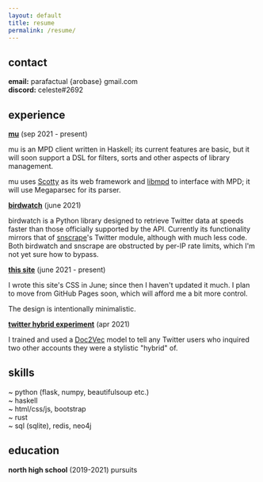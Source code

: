 ```yaml
---
layout: default
title: resume
permalink: /resume/
---
```


## contact

**email:** parafactual {arobase} gmail.com  
**discord:** celeste#2692

## experience

**[mu](https://github.com/cosmicoptima/mu)** (sep 2021 - present)

mu is an MPD client written in Haskell; its current features are basic, but it
will soon support a DSL for filters, sorts and other aspects of library
management.

mu uses [Scotty](https://hackage.haskell.org/package/scotty) as its web
framework and [libmpd](https://hackage.haskell.org/package/libmpd) to interface
with MPD; it will use Megaparsec for its parser.

**[birdwatch](https://github.com/cosmicoptima/birdwatch)** (june 2021)

birdwatch is a Python library designed to retrieve Twitter data at speeds faster
than those officially supported by the API. Currently its functionality mirrors
that of [snscrape](https://github.com/JustAnotherArchivist/snscrape)'s Twitter
module, although with much less code. Both birdwatch and snscrape are obstructed
by per-IP rate limits, which I'm not yet sure how to bypass.

**[this site](https://github.com/cosmicoptima/cosmicoptima.github.io)** (june 2021 - present)

I wrote this site's CSS in June; since then I haven't updated it much. I plan to
move from GitHub Pages soon, which will afford me a bit more control.

The design is intentionally minimalistic.

**[twitter hybrid experiment](https://twitter.com/parafactual/status/1381375742978703361)** (apr 2021)

I trained and used a
[Doc2Vec](https://radimrehurek.com/gensim/models/doc2vec.html) model to tell
any Twitter users who inquired two other accounts they were a stylistic "hybrid"
of.

## skills

~ python (flask, numpy, beautifulsoup etc.)  
~ haskell  
~ html/css/js, bootstrap  
~ rust  
~ sql (sqlite), redis, neo4j

## education

**north high school** (2019-2021)
pursuits
